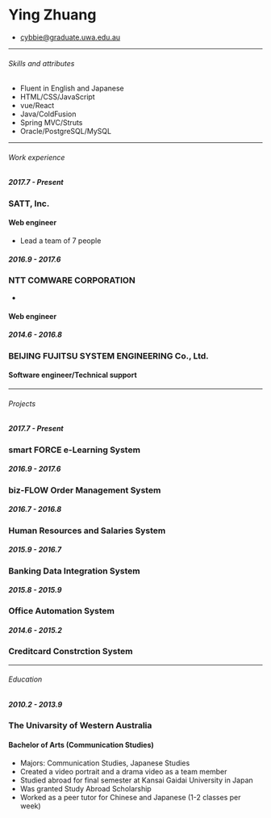 # Ying Zhuang
* cybbie@graduate.uwa.edu.au
---
###### Skills and attributes
* Fluent in English and Japanese
* HTML/CSS/JavaScript
* vue/React
* Java/ColdFusion
* Spring MVC/Struts
* Oracle/PostgreSQL/MySQL
---
###### Work experience
##### 2017.7 - Present
### SATT, Inc.
#### Web engineer
* Lead a team of 7 people
##### 2016.9 - 2017.6
### NTT COMWARE CORPORATION
* 
#### Web engineer
##### 2014.6 - 2016.8
### BEIJING FUJITSU SYSTEM ENGINEERING Co., Ltd.
#### Software engineer/Technical support
---
###### Projects
##### 2017.7 - Present
### smart FORCE e-Learning System
##### 2016.9 - 2017.6
### biz-FLOW Order Management System
##### 2016.7 - 2016.8
### Human Resources and Salaries System
##### 2015.9 - 2016.7
### Banking Data Integration System
##### 2015.8 - 2015.9
### Office Automation System
##### 2014.6 - 2015.2
### Creditcard Constrction System
---
###### Education
##### 2010.2 - 2013.9
### The Univarsity of Western Australia
#### Bachelor of Arts (Communication Studies)
* Majors: Communication Studies, Japanese Studies
* Created a video portrait and a drama video as a team member
* Studied abroad for final semester at Kansai Gaidai University in Japan
* Was granted Study Abroad Scholarship
* Worked as a peer tutor for Chinese and Japanese (1-2 classes per week)
